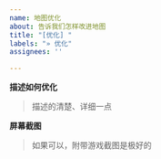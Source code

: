 ```yaml
---
name: 地图优化
about: 告诉我们怎样改进地图
title: "[优化] "
labels: "» 优化"
assignees: ''

---
```


**描述如何优化**

> 描述的清楚、详细一点

**屏幕截图**

> 如果可以，附带游戏截图是极好的
